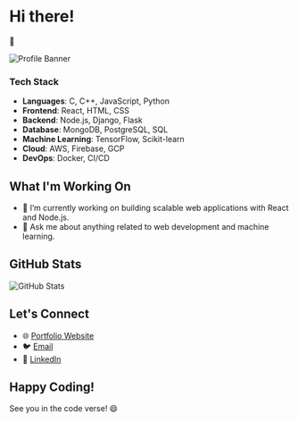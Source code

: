 # Hi there! 
👋

![Profile Banner](https://github.com/shivangraikar/shivangraikar/blob/main/images/shivang.jpg)

### Tech Stack

- **Languages**: C, C++, JavaScript, Python
- **Frontend**: React, HTML, CSS
- **Backend**: Node.js, Django, Flask
- **Database**: MongoDB, PostgreSQL, SQL
- **Machine Learning**: TensorFlow, Scikit-learn
- **Cloud**: AWS, Firebase, GCP
- **DevOps**: Docker, CI/CD

## What I'm Working On

- 🔭 I’m currently working on building scalable web applications with React and Node.js.
- 💬 Ask me about anything related to web development and machine learning.

## GitHub Stats

![GitHub Stats](https://github-readme-stats.vercel.app/api?username=shivangraikar&show_icons=true&hide=prs,issues,contribs&count_private=true)

## Let's Connect

- 🌐 [Portfolio Website](https://shivangraikar.github.io)
- 🐦 [Email](mailto:shivangraikar@gmail.com)
- 💼 [LinkedIn](https://www.linkedin.com/in/shivang-raikar/)


## Happy Coding!

See you in the code verse! 😄
